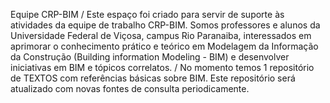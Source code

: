 Equipe CRP-BIM
/
Este espaço foi criado para servir de suporte às atividades da equipe de trabalho CRP-BIM. Somos professores e alunos da Universidade Federal de Viçosa, campus Rio Paranaiba, interessados em aprimorar o conhecimento prático e teórico em Modelagem da Informação da Construção (Building information Modeling - BIM) e desenvolver iniciativas em BIM e tópicos correlatos.
/
No momento temos 1 repositório de TEXTOS com referências básicas sobre BIM. Este repositório será atualizado com novas fontes de consulta periodicamente.
